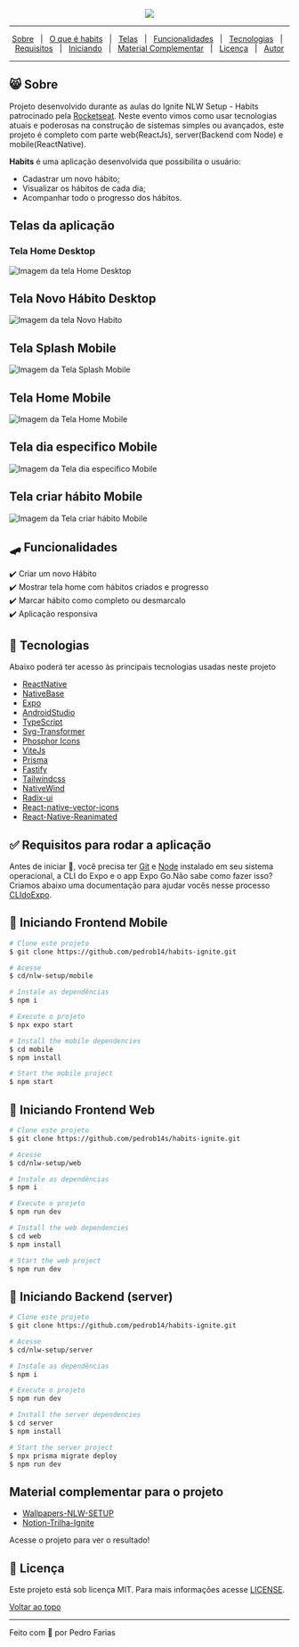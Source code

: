<p align="center">
   
</p>

<p align="center">
   <img src=".github/preview.jpg"/>
</p> 
<hr>
<p align="center">
  <a href="#-sobre">Sobre</a> &#xa0; | &#xa0;
   <a href="#-sobre">O que é habits</a> &#xa0; | &#xa0;
  <a href="#telas-da-aplicação">Telas</a> &#xa0; | &#xa0;
  <a href="#skateboard-funcionalidades">Funcionalidades</a> &#xa0; | &#xa0;
  <a href="#rocket-tecnologias">Tecnologias</a> &#xa0; | &#xa0;
  <a href="#white_check_mark-requisitos-para-rodar-a-aplicação">Requisitos</a> &#xa0; | &#xa0;
  <a href="#checkered_flag-iniciando-frontend-mobile">Iniciando</a> &#xa0; | &#xa0;
  <a href="#material-complementar-para-o-projeto">Material Complementar</a> &#xa0; | &#xa0;
  <a href="#memo-licença">Licença</a> &#xa0; | &#xa0;
  <a href="https://github.com/pedrob14" target="_blank">Autor</a>
</p>
<hr>

## 😸 Sobre ##

Projeto desenvolvido durante as aulas do Ignite NLW Setup - Habits patrocinado pela <a href="https://rocketseat.com.br/"> Rocketseat</a>.
Neste evento vimos como usar tecnologias atuais e poderosas na construção de sistemas simples ou avançados, este projeto é completo com parte web(ReactJs), server(Backend com Node) e mobile(ReactNative).

<b>Habits</b> é uma aplicação desenvolvida que possibilita o usuário:

- Cadastrar um novo hábito;
- Visualizar os hábitos de cada dia;
- Acompanhar todo o progresso dos hábitos.

## Telas da aplicação

### Tela Home Desktop ##

<img src="./.github/Home.png" alt="Imagem da tela Home Desktop" />

## Tela Novo Hábito Desktop ##

<img src="./.github/NewHabit.png" alt="Imagem da tela Novo Habito" />

## Tela Splash Mobile ##

<img src="./.github/Splash.png" alt="Imagem da Tela Splash Mobile" />

## Tela Home Mobile ##

<img src="./.github/Home_mobile.png" alt="Imagem da Tela Home Mobile" />

## Tela dia especifico Mobile ##

<img src="./.github/SpecificDay.png" alt="Imagem da Tela dia especifico Mobile" />

## Tela criar hábito Mobile ##

<img src="./.github/NewHabitMobile.png" alt="Imagem da Tela criar hábito Mobile" />

## :skateboard: Funcionalidades ##

:heavy_check_mark: Criar um novo Hábito\
:heavy_check_mark: Mostrar tela home com hábitos criados e progresso\
:heavy_check_mark: Marcar hábito como completo ou desmarcalo\
:heavy_check_mark: Aplicação responsiva

## :rocket: Tecnologias ##

Abaixo poderá ter acesso às principais tecnologias usadas neste projeto

- [ReactNative](https://reactnative.dev/)
- [NativeBase](https://nativebase.io/)
- [Expo](https://expo.dev/)
- [AndroidStudio](https://developer.android.com/studio)
- [TypeScript](https://www.typescriptlang.org/)
- [Svg-Transformer](https://github.com/kristerkari/react-native-svg-transformer)
- [Phosphor Icons](https://github.com/duongdev/phosphor-react-native)
- [ViteJs](https://vitejs.dev/)
- [Prisma](https://www.prisma.io/)
- [Fastify](https://www.fastify.io/)
- [Tailwindcss](https://tailwindcss.com/)
- [NativeWind](https://www.nativewind.dev/)
- [Radix-ui](https://www.radix-ui.com/)
- [React-native-vector-icons](https://oblador.github.io/react-native-vector-icons/)
- [React-Native-Reanimated](https://docs.swmansion.com/react-native-reanimated/)



## :white_check_mark: Requisitos para rodar a aplicação ##

Antes de iniciar :checkered_flag:, você precisa ter [Git](https://git-scm.com) e [Node](https://nodejs.org/en/) instalado em seu sistema operacional, a CLI do Expo e o app Expo Go.Não sabe como fazer isso? Criamos abaixo uma documentação para ajudar vocês nesse processo [CLIdoExpo](https://efficient-sloth-d85.notion.site/Instalando-Expo-a4042eaea57d40fabeeaa2e462424ff0).

## :checkered_flag: Iniciando Frontend Mobile  ##

```bash
# Clone este projeto
$ git clone https://github.com/pedrob14/habits-ignite.git

# Acesse
$ cd/nlw-setup/mobile

# Instale as dependências
$ npm i

# Execute o projeto
$ npx expo start
```
```bash
# Install the mobile dependencies
$ cd mobile
$ npm install

# Start the mobile project
$ npm start
```

## :checkered_flag: Iniciando Frontend Web  ##

```bash
# Clone este projeto
$ git clone https://github.com/pedrob14s/habits-ignite.git

# Acesse
$ cd/nlw-setup/web

# Instale as dependências
$ npm i

# Execute o projeto
$ npm run dev
```
```bash
# Install the web dependencies
$ cd web
$ npm install

# Start the web project
$ npm run dev
```

## :checkered_flag: Iniciando Backend (server)  ##

```bash
# Clone este projeto
$ git clone https://github.com/pedrob14/habits-ignite.git

# Acesse
$ cd/nlw-setup/server

# Instale as dependências
$ npm i

# Execute o projeto
$ npm run dev
```
```bash
# Install the server dependencies
$ cd server
$ npm install

# Start the server project
$ npx prisma migrate deploy
$ npm run dev
```



## Material complementar para o projeto ##

- [Wallpapers-NLW-SETUP](https://drive.google.com/drive/folders/1F5ghUWdlaC_1IKFxkNUgGcTGqpqdpR29)
- [Notion-Trilha-Ignite](https://efficient-sloth-d85.notion.site/Trilha-Ignite-562e3516c7574fb7be75ff01fbb41f54)
&#xa0;

Acesse o projeto <link do Projeto aqui> para ver o resultado!

## :memo: Licença ##

Este projeto está sob licença MIT. Para mais informações acesse [LICENSE](LICENSE.md).

<a href="#top">Voltar ao topo</a>
<hr>
Feito com 💜 por Pedro Farias

